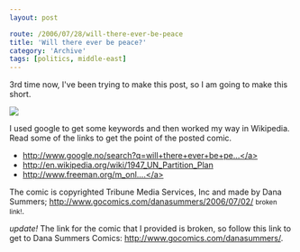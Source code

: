 ```yaml
---
layout: post

route: /2006/07/28/will-there-ever-be-peace
title: 'Will there ever be peace?'
category: 'Archive'
tags: [politics, middle-east]
---
```


3rd time now, I've been trying to make this post, so I am going to make this
short.

<img src="/img/blog/img0ecb02c11ced43fad6ee012930d51a8f.gif" class="ph"/>

I used google to get some keywords and then worked my way in Wikipedia. Read
some of the links to get the point of the posted comic.

- <a class="ph" target="_blank" rel="noopener noreferrer" href="http://www.google.no/search?q=will+there+ever+be+peace+in+the+middle+east">http://www.google.no/search?q=will+there+ever+be+pe...</a>
  <br/>
- <a class="ph" target="_blank" rel="noopener noreferrer" href="http://en.wikipedia.org/wiki/1947_UN_Partition_Plan">http://en.wikipedia.org/wiki/1947_UN_Partition_Plan</a>
  <br/>
- <a class="ph" target="_blank" rel="noopener noreferrer" href="http://www.freeman.org/m_online/apr00/shapiro1.htm">http://www.freeman.org/m_onl....</a>
  <br/>

The comic is copyrighted Tribune Media Services, Inc and made by Dana Summers;
<span class="strike"><a class="ph" target="_blank" rel="noopener noreferrer" href="http://www.gocomics.com/danasummers/2006/07/02/">http://www.gocomics.com/danasummers/2006/07/02/</a></span>
<small class="ph">broken link!</small>.

_update!_ The link for the comic that I provided is broken, so follow this link
to get to Dana Summers Comics:
<a class="ph" target="_blank" rel="noopener noreferrer" href="http://www.gocomics.com/danasummers/">http://www.gocomics.com/danasummers/</a>.

